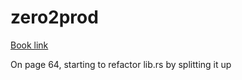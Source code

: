 # zero2prod

[Book link](https://www.zero2prod.com/)

On page 64, starting to refactor lib.rs by splitting it up